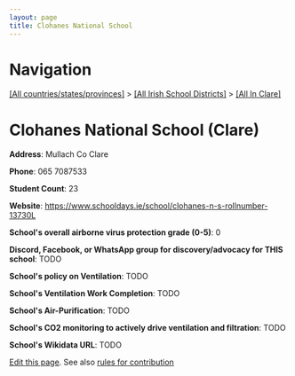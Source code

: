```yaml
---
layout: page
title: Clohanes National School
---
```

# Navigation

[[All countries/states/provinces]](../../..) > [[All Irish School Districts]](../..) > [[All In Clare]](..)

# Clohanes National School (Clare)

**Address**: Mullach Co Clare

**Phone**: 065 7087533

**Student Count**: 23

**Website**: <https://www.schooldays.ie/school/clohanes-n-s-rollnumber-13730L>

**School's overall airborne virus protection grade (0-5)**: 0

**Discord, Facebook, or WhatsApp group for discovery/advocacy for THIS school**: TODO

**School's policy on Ventilation**: TODO

**School's Ventilation Work Completion**: TODO

**School's Air-Purification**: TODO

**School's CO2 monitoring to actively drive ventilation and filtration**: TODO

**School's Wikidata URL**: TODO


[Edit this page](https://github.com/ventilate-schools/Ireland/edit/main/./Clare/Clohanes_National_School.md). See also [rules for contribution](../../../contribution-rules/)